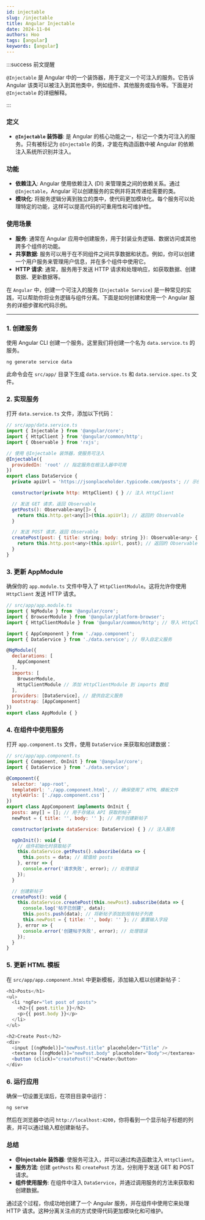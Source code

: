 ```yaml
---
id: injectable
slug: /injectable
title: Angular Injectable
date: 2024-11-04
authors: Hoo
tags: [angular]
keywords: [angular]
---
```




:::success 前文提醒

`@Injectable` 是 Angular 中的一个装饰器，用于定义一个可注入的服务。它告诉 Angular 该类可以被注入到其他类中，例如组件、其他服务或指令等。下面是对 `@Injectable` 的详细解释。

::: 

### 定义

- **`@Injectable` 装饰器**: 是 Angular 的核心功能之一，标记一个类为可注入的服务。只有被标记为 `@Injectable` 的类，才能在构造函数中被 Angular 的依赖注入系统所识别并注入。

### 功能

- **依赖注入**: Angular 使用依赖注入 (DI) 来管理类之间的依赖关系。通过 `@Injectable`，Angular 可以创建服务的实例并将其传递给需要的类。
- **模块化**: 将服务逻辑分离到独立的类中，使代码更加模块化。每个服务可以处理特定的功能，这样可以提高代码的可重用性和可维护性。

### 使用场景

- **服务**: 通常在 Angular 应用中创建服务，用于封装业务逻辑、数据访问或其他跨多个组件的功能。
- **共享数据**: 服务可以用于在不同组件之间共享数据和状态。例如，你可以创建一个用户服务来管理用户信息，并在多个组件中使用它。
- **HTTP 请求**: 通常，服务用于发送 HTTP 请求和处理响应，如获取数据、创建数据、更新数据等。

在 `Angular` 中，创建一个可注入的服务 (`Injectable Service`) 是一种常见的实践，可以帮助你将业务逻辑与组件分离。下面是如何创建和使用一个 Angular 服务的详细步骤和代码示例。

------

### 1. 创建服务

使用 Angular CLI 创建一个服务。这里我们将创建一个名为 `data.service.ts` 的服务。

```
ng generate service data
```

此命令会在 `src/app/` 目录下生成 `data.service.ts` 和 `data.service.spec.ts` 文件。

### 2. 实现服务

打开 `data.service.ts` 文件，添加以下代码：

```js
// src/app/data.service.ts
import { Injectable } from '@angular/core';
import { HttpClient } from '@angular/common/http';
import { Observable } from 'rxjs';

// 使用 @Injectable 装饰器，使服务可注入
@Injectable({
  providedIn: 'root' // 指定服务在根注入器中可用
})
export class DataService {
  private apiUrl = 'https://jsonplaceholder.typicode.com/posts'; // 示例 API

  constructor(private http: HttpClient) { } // 注入 HttpClient

  // 发送 GET 请求，返回 Observable
  getPosts(): Observable<any[]> {
    return this.http.get<any[]>(this.apiUrl); // 返回的 Observable
  }

  // 发送 POST 请求，返回 Observable
  createPost(post: { title: string; body: string }): Observable<any> {
    return this.http.post<any>(this.apiUrl, post); // 返回的 Observable
  }
}
```

### 3.  更新 AppModule

确保你的 `app.module.ts` 文件中导入了 `HttpClientModule`。这将允许你使用 `HttpClient` 发送 HTTP 请求。

```js
// src/app/app.module.ts
import { NgModule } from '@angular/core';
import { BrowserModule } from '@angular/platform-browser';
import { HttpClientModule } from '@angular/common/http'; // 导入 HttpClientModule

import { AppComponent } from './app.component';
import { DataService } from './data.service'; // 导入自定义服务

@NgModule({
  declarations: [
    AppComponent
  ],
  imports: [
    BrowserModule,
    HttpClientModule // 添加 HttpClientModule 到 imports 数组
  ],
  providers: [DataService], // 提供自定义服务
  bootstrap: [AppComponent]
})
export class AppModule { }
```

### 4. 在组件中使用服务

打开 `app.component.ts` 文件，使用 `DataService` 来获取和创建数据：

```js
// src/app/app.component.ts
import { Component, OnInit } from '@angular/core';
import { DataService } from './data.service';

@Component({
  selector: 'app-root',
  templateUrl: './app.component.html', // 确保使用了 HTML 模板文件
  styleUrls: ['./app.component.css']
})
export class AppComponent implements OnInit {
  posts: any[] = []; // 用于存储从 API 获取的帖子
  newPost = { title: '', body: '' }; // 用于创建新帖子

  constructor(private dataService: DataService) { } // 注入服务

  ngOnInit(): void {
    // 组件初始化时获取帖子
    this.dataService.getPosts().subscribe(data => {
      this.posts = data; // 赋值给 posts
    }, error => {
      console.error('请求失败', error); // 处理错误
    });
  }

  // 创建新帖子
  createPost(): void {
    this.dataService.createPost(this.newPost).subscribe(data => {
      console.log('帖子已创建', data);
      this.posts.push(data); // 将新帖子添加到现有帖子列表
      this.newPost = { title: '', body: '' }; // 重置输入字段
    }, error => {
      console.error('创建帖子失败', error); // 处理错误
    });
  }
}
```

### 5. 更新 HTML 模板

在 `src/app/app.component.html` 中更新模板，添加输入框以创建新帖子：

```js
<h1>Posts</h1>
<ul>
  <li *ngFor="let post of posts">
    <h2>{{ post.title }}</h2>
    <p>{{ post.body }}</p>
  </li>
</ul>

<h2>Create Post</h2>
<div>
  <input [(ngModel)]="newPost.title" placeholder="Title" />
  <textarea [(ngModel)]="newPost.body" placeholder="Body"></textarea>
  <button (click)="createPost()">Create</button>
</div>
```

### 6.  运行应用

确保一切设置无误后，在项目目录中运行：

```
ng serve
```

然后在浏览器中访问 `http://localhost:4200`，你将看到一个显示帖子标题的列表，并可以通过输入框创建新帖子。

### 总结

- **@Injectable 装饰器**: 使服务可注入，并可以通过构造函数注入 `HttpClient`。
- **服务方法**: 创建 `getPosts` 和 `createPost` 方法，分别用于发送 GET 和 POST 请求。
- **组件使用服务**: 在组件中注入 `DataService`，并通过调用服务的方法来获取和创建数据。

通过这个过程，你成功地创建了一个 Angular 服务，并在组件中使用它来处理 HTTP 请求。这种分离关注点的方式使得代码更加模块化和可维护。